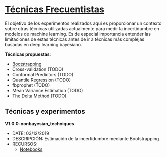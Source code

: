 # [Técnicas Frecuentistas](non_bayesian_techniques/)
El objetivo de los experimentos realizados aqui es proporcionar un contexto sobre otras técnicas utilizadas actualmente para medir la incertidumbre en modelos de machine learning. Es de especial importancia entender las límitaciones de estas técnicas antes de ir a técnicas más complejas basadas en deep learning bayesiano.

**Técnicas propuestas**:

* [Bootstrapping](experiments/boostrapping_confidence_intervals.ipynb)
* Cross-validation (TODO)
* Conformal Predictors (TODO)
* Quantile Regression (TODO)
* fbprophet  (TODO)
* Mean Variance Estimation  (TODO)
* The Delta Method  (TODO)

## Técnicas y experimentos

**V1.0.0-nonbayesian_techniques** 
* DATE: 03/12/2019
* DESCRIPCIÓN: Estimación de la incertidumbre mediante Bootstrapping
* RECURSOS:
  * [Notebooks](experiments/boostrapping_confidence_intervals.ipynb)